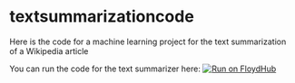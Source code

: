 # textsummarizationcode
Here is the code for a machine learning project for the text summarization of a Wikipedia article

You can run the code for the text summarizer here:  [![Run on FloydHub](https://static.floydhub.com/button/button-small.svg)](https://www.floydhub.com/jasoya/workspaces/run_tvS4sRs7m4N5howeaerwzpFj)
